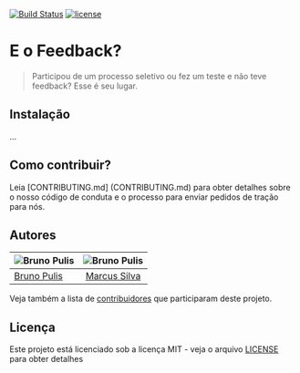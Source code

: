 [![Build Status](https://travis-ci.org/brunopulis/feedback.svg?branch=master)](https://travis-ci.org/brunopulis/feedback)
[![license](https://img.shields.io/github/license/mashape/apistatus.svg)]()

# E o Feedback?
> Participou de um processo seletivo ou fez um teste e não teve feedback? Esse é seu lugar. 


## Instalação
...

## Como contribuir?

Leia [CONTRIBUTING.md] (CONTRIBUTING.md) para obter detalhes sobre o nosso código de conduta e o processo para enviar pedidos de tração para nós.


## Autores

| ![Bruno Pulis](https://avatars2.githubusercontent.com/u/1204692?v=3&s=150)   |      ![Bruno Pulis](https://avatars2.githubusercontent.com/u/4579340?v=3&s=150)      |
|----------|:-------------:|
| [Bruno Pulis](https://github.com/brunopulis/) |  [Marcus Silva](https://github.com/mvfsillva/) |


Veja também a lista de [contribuidores](https://github.com/brunopulis/feedback/graphs/contributors) que participaram deste projeto.

## Licença

Este projeto está licenciado sob a licença MIT - veja o arquivo [LICENSE](LICENSE.md) para obter detalhes
